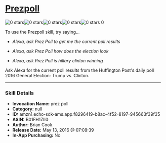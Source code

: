 # [Prezpoll](http://alexa.amazon.com/#skills/amzn1.echo-sdk-ams.app.f8296419-b8ac-4f52-8197-945663f39f35)
![0 stars](../../images/ic_star_border_black_18dp_1x.png)![0 stars](../../images/ic_star_border_black_18dp_1x.png)![0 stars](../../images/ic_star_border_black_18dp_1x.png)![0 stars](../../images/ic_star_border_black_18dp_1x.png)![0 stars](../../images/ic_star_border_black_18dp_1x.png) 0

To use the Prezpoll skill, try saying...

* *Alexa, ask Prez Poll to get me the current poll results*

* *Alexa, ask Prez Poll how does the election look*

* *Alexa, ask Prez Poll is hillary clinton winning*

Ask Alexa for the current poll results from the Huffington Post's daily poll 2016 General Election: Trump vs. Clinton.

***

### Skill Details

* **Invocation Name:** prez poll
* **Category:** null
* **ID:** amzn1.echo-sdk-ams.app.f8296419-b8ac-4f52-8197-945663f39f35
* **ASIN:** B01FH1ZII0
* **Author:** Brian Cook
* **Release Date:** May 13, 2016 @ 07:08:39
* **In-App Purchasing:** No
